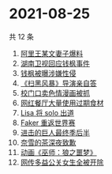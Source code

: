 # 2021-08-25

共 12 条

<!-- BEGIN -->
<!-- 最后更新时间 Wed Aug 25 2021 06:12:48 GMT+0800 (China Standard Time) -->

1. [阿里王某文妻子爆料](https://www.zhihu.com/search?q=阿里女员工)
1. [湖南卫视回应钱枫事件](https://www.zhihu.com/search?q=湖南卫视回应)
1. [钱枫被曝涉嫌性侵](https://www.zhihu.com/search?q=钱枫)
1. [《扫黑风暴》导演亲自答](https://www.zhihu.com/search?q=扫黑风暴)
1. [校门口卖色情漫画被抓](https://www.zhihu.com/search?q=非法出版物)
1. [网红餐厅大量使用过期食材](https://www.zhihu.com/search?q=胖哥俩肉蟹煲)
1. [Lisa 将 solo 出道](https://www.zhihu.com/search?q=Lisa)
1. [Faker 重返世界赛](https://www.zhihu.com/search?q=faker)
1. [进击的巨人最终季后半](https://www.zhihu.com/search?q=进击的巨人)
1. [奈雪的茶深夜致歉](https://www.zhihu.com/search?q=奈雪的茶)
1. [动画《巫师：狼之噩梦》](https://www.zhihu.com/search?q=巫师3)
1. [网传多益公关女生全被开除](https://www.zhihu.com/search?q=多益网络)

<!-- END -->
